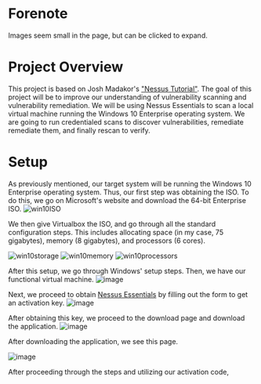 # Forenote
Images seem small in the page, but can be clicked to expand. 


# Project Overview
This project is based on Josh Madakor's ["Nessus Tutorial"](https://www.youtube.com/watch?v=lT6Px9zJM3s&list=PLBGe27gFBzHTZ28rbovKBDczFyzQOGLS_&index=3). The goal of this project will be to improve our understanding of vulnerability scanning and vulnerability remediation. We will be using Nessus Essentials to scan a local virtual machine running the Windows 10 Enterprise operating system. We are going to run credentialed scans to discover vulnerabilities, remediate remediate them, and finally rescan to verify. 

# Setup

As previously mentioned, our target system will be running the Windows 10 Enterprise operating system. Thus, our first step was obtaining the ISO. To do this, we go on Microsoft's website and download the 64-bit Enterprise ISO.
![win10ISO](https://github.com/mkathia/malware-analysis/assets/113075504/27755319-71da-48d1-ad18-027e8360d9d2)

We then give Virtualbox the ISO, and go through all the standard configuration steps. This includes allocating space (in my case, 75 gigabytes), memory (8 gigabytes), and processors (6 cores).

![win10storage](https://github.com/mkathia/malware-analysis/assets/113075504/1d2a124c-8c74-4a49-a6d5-c58dea1fd2f3)
![win10memory](https://github.com/mkathia/malware-analysis/assets/113075504/3f6a8252-2fec-46c0-bfa9-695aae17b4ce)
![win10processors](https://github.com/mkathia/malware-analysis/assets/113075504/4fb8f41d-7e3d-477b-81e1-e15a231c978c)

After this setup, we go through Windows' setup steps. Then, we have our functional virtual machine.
![image](https://github.com/mkathia/nessus-lab/assets/113075504/c02e3597-fa26-4f16-9514-d4bee8ad26d9)

Next, we proceed to obtain [Nessus Essentials](https://www.tenable.com/products/nessus/nessus-essentials) by filling out the form to get an activation key.
![image](https://github.com/mkathia/nessus-lab/assets/113075504/d84a4f27-ff91-42b5-9a4c-acede8a32d9a)

After obtaining this key, we proceed to the download page and download the application.
![image](https://github.com/mkathia/nessus-lab/assets/113075504/7cb32067-e150-43a6-ab8e-da850e11e838)

After downloading the application, we see this page.

![image](https://github.com/mkathia/nessus-lab/assets/113075504/a8b7a50d-a02c-43f7-9e39-6dc8644a04c2)

After proceeding through the steps and utilizing our activation code, 



